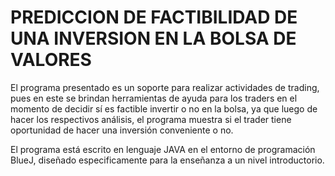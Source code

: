 # PREDICCION DE FACTIBILIDAD DE UNA INVERSION EN LA BOLSA DE VALORES

El programa presentado es un soporte para realizar actividades de trading, pues en este se
brindan herramientas de ayuda para los traders en el momento de decidir sí es factible 
invertir o no en la bolsa, ya que luego de hacer los respectivos análisis, el programa muestra 
si el trader tiene oportunidad de hacer una inversión conveniente o no.

El programa está escrito en lenguaje JAVA en el entorno de programación BlueJ, diseñado 
especificamente para la enseñanza a un nivel introductorio.
